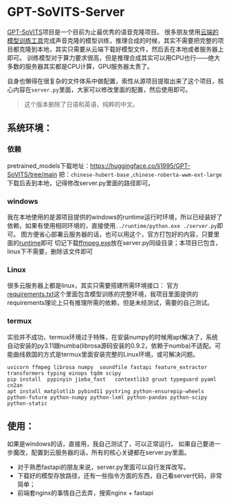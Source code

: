 # GPT-SoVITS-Server

[GPT-SoVITS](https://github.com/RVC-Boss/GPT-SoVITS)项目是一个目前为止最优秀的语音克隆项目。
很多朋友使用[云端的模型训练工具](https://www.codewithgpu.com/i/RVC-Boss/GPT-SoVITS/GPT-SoVITS-Official)完成声音克隆的模型训练，推理合成的时候，其实不需要把完整的项目都克隆到本地，其实只需要从云端下载好模型文件，然后丢在本地或者服务器上即可。
训练模型对于算力要求很高，但是推理合成其实可以用CPU也行——绝大多数的服务器其实都是CPU计算，GPU服务器太贵了。

自身也懒得在很复杂的文件体系中做配置，索性从源项目提取出来了这个项目，核心内容在`server.py`里面，大家可以修改里面的配置，然后使用即可。

> 这个版本删除了日语和英语，纯粹的中文。

## 系统环境：
### 依赖
pretrained_models下载地址：https://huggingface.co/lj1995/GPT-SoVITS/tree/main 
把：`chinese-hubert-base` ,`chinese-roberta-wwm-ext-large`下载后丢到本地，记得修改server.py里面的路径即可。

### windows
我在本地使用的是源项目提供的windows的runtime运行时环境，所以已经装好了依赖，如果有使用相同环境的，直接使用`../runtime/python.exe ./server.py`即可。
图方便省心部署云服务器的话，也可以用这个，官方打包好的内容，只要里面的[runtime](https://gitee.com/utf16/gpt-so-vits-server/raw/master/runtime.zip)即可
切记下载[ffmpeg.exe](https://huggingface.co/lj1995/VoiceConversionWebUI/blob/main/ffmpeg.exe)放在server.py同级目录；本项目已包含，linux下不需要，删除该文件即可

### Linux
很多云服务器上都是linux，其实只需要搭建所需环境接口： 官方[requirements.txt](https://github.com/RVC-Boss/GPT-SoVITS/blob/main/requirements.txt)这个里面包含模型训练的完整环境，我项目里面提供的requirements理论上只有推理所需的依赖，但是未经测试，需要的自己测试。

### termux
实验并不成功，termux环境过于特殊，在安装numpy的时候用apt解决了，系统自动安装的py3.11跟numba(librosa源码安装的0.9.2，依赖于numba)不适配。可能曲线救国的方式是termux里面安装完整的Linux环境，或可解决问题。
```
uvicorn ffmpeg librosa numpy  soundfile fastapi feature_extractor transformers typing einops tqdm scipy 
pip install  pypinyin jieba_fast   contextlib3 gruut typeguard pyaml cn2an 
apt install matplotlib pybind11 pystring python-ensurepip-wheels python-future python-numpy python-lxml python-pandas python-scipy python-static 
```
## 使用：
如果是windows的话，直接用，我自己测试了，可以正常运行。
如果自己要进一步魔改，配置到云服务器的话，所有的核心关键都在server.py里面。

- 对于熟悉fastapi的朋友来说，server.py里面可以自行发挥改写。
- 下载好的模型存放路径，还有一些指令方面的东西，自己看server代码，非常简单；
- 前端套nginx的事情自己去弄，搜索nginx + fastapi
